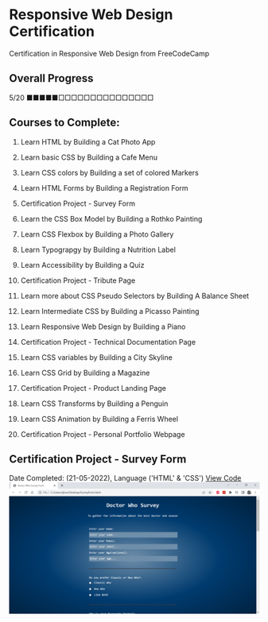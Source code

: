 # Responsive Web Design Certification
Certification in Responsive Web Design from FreeCodeCamp

## Overall Progress
5/20 
■■■■■□□□□□□□□□□□□□□□


## Courses to Complete: 
1. Learn HTML by Building a Cat Photo App
2. Learn basic CSS by Building a Cafe Menu
3. Learn CSS colors by Building a set of colored Markers 
4. Learn HTML Forms by Building a Registration Form 
5. Certification Project - Survey Form

6. Learn the CSS Box Model by Building a Rothko Painting
7. Learn CSS Flexbox by Building a Photo Gallery
8. Learn Typograpgy by Building a Nutrition Label
9. Learn Accessibility by Building a Quiz
10. Certification Project - Tribute Page

11. Learn more about CSS Pseudo Selectors by Building A Balance Sheet
12. Learn Intermediate CSS by Building a Picasso Painting
13. Learn Responsive Web Design by Building a Piano
14. Certification Project - Technical Documentation Page

15. Learn CSS variables by Building a City Skyline
16. Learn CSS Grid by Building a Magazine
17. Certification Project - Product Landing Page

18. Learn CSS Transforms by Building a Penguin
19. Learn CSS Animation by Building a Ferris Wheel
20. Certification Project - Personal Portfolio Webpage


## Certification Project - Survey Form
Date Completed: (21-05-2022), Language ('HTML' & 'CSS')
[View Code](https://github.com/EarlierMeat1/Responsive-Web-Design-Certification/tree/main/Project1-SurveyForm)
![SurveyForm](https://github.com/EarlierMeat1/Responsive-Web-Design-Certification/blob/main/Project1-SurveyForm/Survey%20Form.png)

